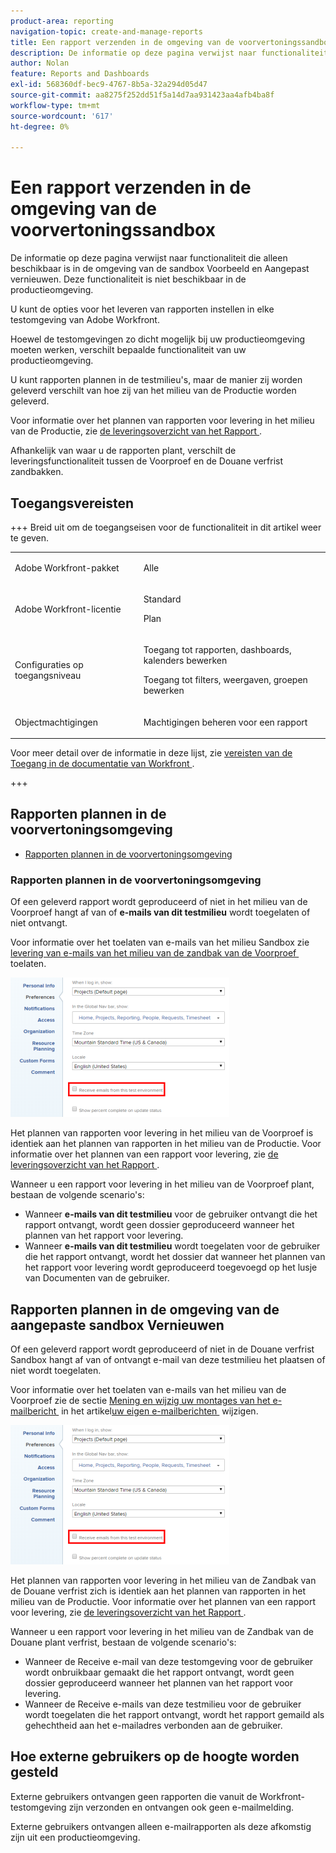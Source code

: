 ```yaml
---
product-area: reporting
navigation-topic: create-and-manage-reports
title: Een rapport verzenden in de omgeving van de voorvertoningssandbox
description: De informatie op deze pagina verwijst naar functionaliteit die alleen beschikbaar is in de omgeving van de sandbox Voorbeeld en Aangepast vernieuwen. Deze functionaliteit is niet beschikbaar in de productieomgeving.
author: Nolan
feature: Reports and Dashboards
exl-id: 568360df-bec9-4767-8b5a-32a294d05d47
source-git-commit: aa8275f252dd51f5a14d7aa931423aa4afb4ba8f
workflow-type: tm+mt
source-wordcount: '617'
ht-degree: 0%

---
```


# Een rapport verzenden in de omgeving van de voorvertoningssandbox

<!-- Audited: 11/2024 -->

De informatie op deze pagina verwijst naar functionaliteit die alleen beschikbaar is in de omgeving van de sandbox Voorbeeld en Aangepast vernieuwen. Deze functionaliteit is niet beschikbaar in de productieomgeving.

U kunt de opties voor het leveren van rapporten instellen in elke testomgeving van Adobe Workfront.

<!--
<p data-mc-conditions="QuicksilverOrClassic.Draft mode">For information about the Workfront test environments, see the "Workfront Testing Environments" section. (NOTE:&nbsp;drafted - link this section)</p>
-->

Hoewel de testomgevingen zo dicht mogelijk bij uw productieomgeving moeten werken, verschilt bepaalde functionaliteit van uw productieomgeving.

U kunt rapporten plannen in de testmilieu&#39;s, maar de manier zij worden geleverd verschilt van hoe zij van het milieu van de Productie worden geleverd.

Voor informatie over het plannen van rapporten voor levering in het milieu van de Productie, zie [&#x200B; de leveringsoverzicht van het Rapport &#x200B;](../../../reports-and-dashboards/reports/creating-and-managing-reports/set-up-report-deliveries.md).

Afhankelijk van waar u de rapporten plant, verschilt de leveringsfunctionaliteit tussen de Voorproef en de Douane verfrist zandbakken.

## Toegangsvereisten

+++ Breid uit om de toegangseisen voor de functionaliteit in dit artikel weer te geven. 

<table style="table-layout:auto"> 
 <col> 
 <col> 
 <tbody> 
  <tr> 
   <td role="rowheader">Adobe Workfront-pakket</td> 
   <td> <p>Alle</p> </td> 
  </tr> 
  <tr> 
   <td role="rowheader">Adobe Workfront-licentie</td> 
   <td> 
      <p>Standard</p>
      <p>Plan</p>
   </td>
  </tr> 
  <tr> 
   <td role="rowheader">Configuraties op toegangsniveau</td> 
   <td> <p>Toegang tot rapporten, dashboards, kalenders bewerken</p>
   <p>Toegang tot filters, weergaven, groepen bewerken</p>
   </td> 
  </tr> 
  <tr> 
   <td role="rowheader">Objectmachtigingen</td> 
     <td> <p>Machtigingen beheren voor een rapport</p></td> 
  </tr> 
 </tbody> 
</table>

Voor meer detail over de informatie in deze lijst, zie [&#x200B; vereisten van de Toegang in de documentatie van Workfront &#x200B;](/help/quicksilver/administration-and-setup/add-users/access-levels-and-object-permissions/access-level-requirements-in-documentation.md).

+++

## Rapporten plannen in de voorvertoningsomgeving

* [Rapporten plannen in de voorvertoningsomgeving](#schedule-reports-in-the-preview-environment)

### Rapporten plannen in de voorvertoningsomgeving

Of een geleverd rapport wordt geproduceerd of niet in het milieu van de Voorproef hangt af van of **e-mails van dit testmilieu** wordt toegelaten of niet ontvangt.

Voor informatie over het toelaten van e-mails van het milieu Sandbox zie [&#x200B; levering van e-mails van het milieu van de zandbak van de Voorproef &#x200B;](../../../workfront-basics/using-notifications/enable-delivery-emails-from-preview-sandbox-environment.md) toelaten.

![&#x200B; ontvang e-mails van zandbakoptie &#x200B;](assets/receive-emails-from-sandbox-setting-edit-350x223.png)

Het plannen van rapporten voor levering in het milieu van de Voorproef is identiek aan het plannen van rapporten in het milieu van de Productie. Voor informatie over het plannen van een rapport voor levering, zie [&#x200B; de leveringsoverzicht van het Rapport &#x200B;](../../../reports-and-dashboards/reports/creating-and-managing-reports/set-up-report-deliveries.md).

Wanneer u een rapport voor levering in het milieu van de Voorproef plant, bestaan de volgende scenario&#39;s:

* Wanneer **e-mails van dit testmilieu** voor de gebruiker ontvangt die het rapport ontvangt, wordt geen dossier geproduceerd wanneer het plannen van het rapport voor levering.
* Wanneer **e-mails van dit testmilieu** wordt toegelaten voor de gebruiker die het rapport ontvangt, wordt het dossier dat wanneer het plannen van het rapport voor levering wordt geproduceerd toegevoegd op het lusje van Documenten van de gebruiker.

## Rapporten plannen in de omgeving van de aangepaste sandbox Vernieuwen

Of een geleverd rapport wordt geproduceerd of niet in de Douane verfrist Sandbox hangt af van of ontvangt e-mail van deze testmilieu het plaatsen of niet wordt toegelaten.

Voor informatie over het toelaten van e-mails van het milieu van de Voorproef zie de sectie [&#x200B; Mening en wijzig uw montages van het e-mailbericht &#x200B;](../../../workfront-basics/using-notifications/activate-or-deactivate-your-own-event-notifications.md#view) in het artikel [&#x200B; uw eigen e-mailberichten &#x200B;](../../../workfront-basics/using-notifications/activate-or-deactivate-your-own-event-notifications.md) wijzigen.

![&#x200B; ontvang e-mails van zandbakoptie &#x200B;](assets/receive-emails-from-sandbox-setting-edit-350x223.png)

Het plannen van rapporten voor levering in het milieu van de Zandbak van de Douane verfrist zich is identiek aan het plannen van rapporten in het milieu van de Productie. Voor informatie over het plannen van een rapport voor levering, zie [&#x200B; de leveringsoverzicht van het Rapport &#x200B;](../../../reports-and-dashboards/reports/creating-and-managing-reports/set-up-report-deliveries.md).

Wanneer u een rapport voor levering in het milieu van de Zandbak van de Douane plant verfrist, bestaan de volgende scenario&#39;s:

* Wanneer de Receive e-mail van deze testomgeving voor de gebruiker wordt onbruikbaar gemaakt die het rapport ontvangt, wordt geen dossier geproduceerd wanneer het plannen van het rapport voor levering.
* Wanneer de Receive e-mails van deze testmilieu voor de gebruiker wordt toegelaten die het rapport ontvangt, wordt het rapport gemaild als gehechtheid aan het e-mailadres verbonden aan de gebruiker.

## Hoe externe gebruikers op de hoogte worden gesteld

Externe gebruikers ontvangen geen rapporten die vanuit de Workfront-testomgeving zijn verzonden en ontvangen ook geen e-mailmelding.

Externe gebruikers ontvangen alleen e-mailrapporten als deze afkomstig zijn uit een productieomgeving.
